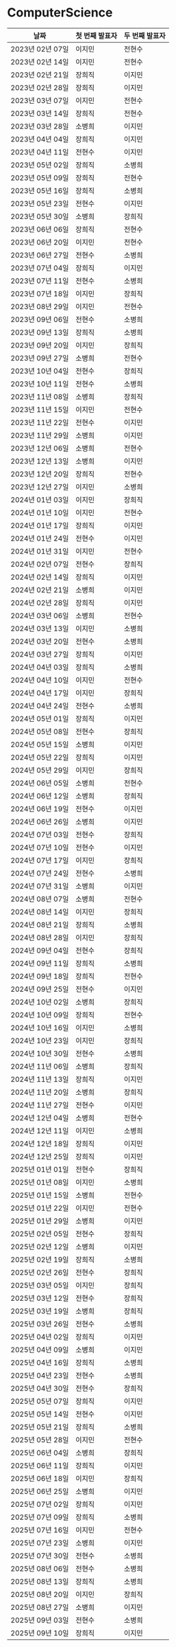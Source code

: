 # ComputerScience

| 날짜            | 첫 번째 발표자 | 두 번째 발표자 |
|---------------|----------|----------|
| 2023년 02년 07일 | 이지민      | 전현수      |
| 2023년 02년 14일 | 이지민      | 전현수      |
| 2023년 02년 21일 | 장희직      | 이지민      |
| 2023년 02년 28일 | 장희직      | 이지민      |
| 2023년 03년 07일 | 이지민      | 전현수      |
| 2023년 03년 14일 | 장희직      | 전현수      |
| 2023년 03년 28일 | 소병희      | 이지민      |
| 2023년 04년 04일 | 장희직      | 이지민      |
| 2023년 04년 11일 | 전현수      | 이지민      |
| 2023년 05년 02일 | 장희직      | 소병희      |
| 2023년 05년 09일 | 장희직      | 전현수      |
| 2023년 05년 16일 | 장희직      | 소병희      |
| 2023년 05년 23일 | 전현수      | 이지민      |
| 2023년 05년 30일 | 소병희      | 장희직      |
| 2023년 06년 06일 | 장희직      | 전현수      |
| 2023년 06년 20일 | 이지민      | 전현수      |
| 2023년 06년 27일 | 전현수      | 소병희      |
| 2023년 07년 04일 | 장희직      | 이지민      |
| 2023년 07년 11일 | 전현수      | 소병희      |
| 2023년 07년 18일 | 이지민      | 장희직      |
| 2023년 08년 29일 | 이지민      | 전현수      |
| 2023년 09년 06일 | 전현수      | 소병희      |
| 2023년 09년 13일 | 장희직      | 소병희      |
| 2023년 09년 20일 | 이지민      | 장희직      |
| 2023년 09년 27일 | 소병희      | 전현수      |
| 2023년 10년 04일 | 전현수      | 장희직      |
| 2023년 10년 11일 | 전현수      | 소병희      |
| 2023년 11년 08일 | 소병희      | 장희직      |
| 2023년 11년 15일 | 이지민      | 전현수      |
| 2023년 11년 22일 | 전현수      | 이지민      |
| 2023년 11년 29일 | 소병희      | 이지민      |
| 2023년 12년 06일 | 소병희      | 전현수      |
| 2023년 12년 13일 | 소병희      | 이지민      |
| 2023년 12년 20일 | 장희직      | 전현수      |
| 2023년 12년 27일 | 이지민      | 소병희      |
| 2024년 01년 03일 | 이지민      | 장희직      |
| 2024년 01년 10일 | 이지민      | 전현수      |
| 2024년 01년 17일 | 장희직      | 이지민      |
| 2024년 01년 24일 | 전현수      | 이지민      |
| 2024년 01년 31일 | 이지민      | 전현수      |
| 2024년 02년 07일 | 전현수      | 장희직      |
| 2024년 02년 14일 | 장희직      | 이지민      |
| 2024년 02년 21일 | 소병희      | 이지민      |
| 2024년 02년 28일 | 장희직      | 이지민      |
| 2024년 03년 06일 | 소병희      | 전현수      |
| 2024년 03년 13일 | 이지민      | 소병희      |
| 2024년 03년 20일 | 전현수      | 소병희      |
| 2024년 03년 27일 | 장희직      | 이지민      |
| 2024년 04년 03일 | 장희직      | 소병희      |
| 2024년 04년 10일 | 이지민      | 전현수      |
| 2024년 04년 17일 | 이지민      | 장희직      |
| 2024년 04년 24일 | 전현수      | 소병희      |
| 2024년 05년 01일 | 장희직      | 이지민      |
| 2024년 05년 08일 | 전현수      | 장희직      |
| 2024년 05년 15일 | 소병희      | 이지민      |
| 2024년 05년 22일 | 장희직      | 이지민      |
| 2024년 05년 29일 | 이지민      | 장희직      |
| 2024년 06년 05일 | 소병희      | 전현수      |
| 2024년 06년 12일 | 소병희      | 장희직      |
| 2024년 06년 19일 | 전현수      | 이지민      |
| 2024년 06년 26일 | 소병희      | 이지민      |
| 2024년 07년 03일 | 전현수      | 장희직      |
| 2024년 07년 10일 | 전현수      | 이지민      |
| 2024년 07년 17일 | 이지민      | 장희직      |
| 2024년 07년 24일 | 전현수      | 소병희      |
| 2024년 07년 31일 | 소병희      | 이지민      |
| 2024년 08년 07일 | 소병희      | 전현수      |
| 2024년 08년 14일 | 이지민      | 장희직      |
| 2024년 08년 21일 | 장희직      | 소병희      |
| 2024년 08년 28일 | 이지민      | 장희직      |
| 2024년 09년 04일 | 전현수      | 장희직      |
| 2024년 09년 11일 | 장희직      | 소병희      |
| 2024년 09년 18일 | 장희직      | 전현수      |
| 2024년 09년 25일 | 전현수      | 이지민      |
| 2024년 10년 02일 | 소병희      | 장희직      |
| 2024년 10년 09일 | 장희직      | 전현수      |
| 2024년 10년 16일 | 이지민      | 소병희      |
| 2024년 10년 23일 | 이지민      | 장희직      |
| 2024년 10년 30일 | 전현수      | 소병희      |
| 2024년 11년 06일 | 소병희      | 장희직      |
| 2024년 11년 13일 | 장희직      | 이지민      |
| 2024년 11년 20일 | 소병희      | 장희직      |
| 2024년 11년 27일 | 전현수      | 이지민      |
| 2024년 12년 04일 | 소병희      | 전현수      |
| 2024년 12년 11일 | 이지민      | 소병희      |
| 2024년 12년 18일 | 장희직      | 이지민      |
| 2024년 12년 25일 | 장희직      | 이지민      |
| 2025년 01년 01일 | 전현수      | 장희직      |
| 2025년 01년 08일 | 이지민      | 소병희      |
| 2025년 01년 15일 | 소병희      | 전현수      |
| 2025년 01년 22일 | 이지민      | 전현수      |
| 2025년 01년 29일 | 소병희      | 이지민      |
| 2025년 02년 05일 | 전현수      | 장희직      |
| 2025년 02년 12일 | 소병희      | 이지민      |
| 2025년 02년 19일 | 장희직      | 소병희      |
| 2025년 02년 26일 | 전현수      | 장희직      |
| 2025년 03년 05일 | 이지민      | 장희직      |
| 2025년 03년 12일 | 전현수      | 장희직      |
| 2025년 03년 19일 | 소병희      | 장희직      |
| 2025년 03년 26일 | 전현수      | 소병희      |
| 2025년 04년 02일 | 장희직      | 이지민      |
| 2025년 04년 09일 | 소병희      | 이지민      |
| 2025년 04년 16일 | 장희직      | 소병희      |
| 2025년 04년 23일 | 전현수      | 소병희      |
| 2025년 04년 30일 | 전현수      | 장희직      |
| 2025년 05년 07일 | 장희직      | 이지민      |
| 2025년 05년 14일 | 전현수      | 이지민      |
| 2025년 05년 21일 | 장희직      | 소병희      |
| 2025년 05년 28일 | 이지민      | 전현수      |
| 2025년 06년 04일 | 소병희      | 장희직      |
| 2025년 06년 11일 | 장희직      | 이지민      |
| 2025년 06년 18일 | 이지민      | 장희직      |
| 2025년 06년 25일 | 소병희      | 이지민      |
| 2025년 07년 02일 | 장희직      | 이지민      |
| 2025년 07년 09일 | 장희직      | 소병희      |
| 2025년 07년 16일 | 이지민      | 전현수      |
| 2025년 07년 23일 | 소병희      | 이지민      |
| 2025년 07년 30일 | 전현수      | 소병희      |
| 2025년 08년 06일 | 전현수      | 소병희      |
| 2025년 08년 13일 | 장희직      | 소병희      |
| 2025년 08년 20일 | 이지민      | 장희직      |
| 2025년 08년 27일 | 소병희      | 이지민      |
| 2025년 09년 03일 | 전현수      | 소병희      |
| 2025년 09년 10일 | 장희직      | 이지민      |
